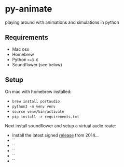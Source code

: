 # py-animate
playing around with animations and simulations in python

## Requirements
- Mac osx
- Homebrew
- Python `>=3.6`
- Soundflower (see below)


## Setup
On mac with homebrew installed:
- `brew install portaudio`
- `python3 -m venv venv`
- `source venv/bin/activate`
- `pip install -r requirements.txt`

Next install soundflower and setup a virtual audio route:
- Install the latest signed [release](https://github.com/mattingalls/Soundflower/releases/tag/2.0b2) from 2014...
- ``
- ``
- ``
- ``
- ``